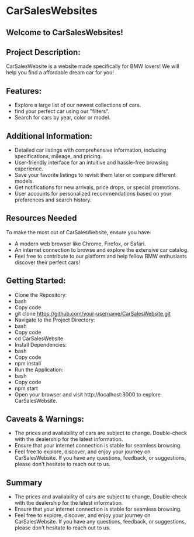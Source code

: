 # CarSalesWebsites

## Welcome to CarSalesWebsites!

## Project Description:

CarSalesWebsite is a website made specifically for BMW lovers! We will help you find a affordable dream car for you!

## Features:

- Explore a large list of our newest collections of cars.
- find your perfect car using our "filters".
- Search for cars by year, color or model.

## Additional Information:

- Detailed car listings with comprehensive information, including specifications, mileage, and pricing.
- User-friendly interface for an intuitive and hassle-free browsing experience.
- Save your favorite listings to revisit them later or compare different models.
- Get notifications for new arrivals, price drops, or special promotions.
- User accounts for personalized recommendations based on your preferences and search history.

## Resources Needed

To make the most out of CarSalesWebsite, ensure you have:

- A modern web browser like Chrome, Firefox, or Safari.
- An internet connection to browse and explore the extensive car catalog.
- Feel free to contribute to our platform and help fellow BMW enthusiasts discover their perfect cars!

## Getting Started:

- Clone the Repository:
- bash
- Copy code
- git clone https://github.com/your-username/CarSalesWebsite.git
- Navigate to the Project Directory:
- bash
- Copy code
- cd CarSalesWebsite
- Install Dependencies:
- bash
- Copy code
- npm install
- Run the Application:
- bash
- Copy code
- npm start
- Open your browser and visit http://localhost:3000 to explore CarSalesWebsite.

## Caveats & Warnings:

- The prices and availability of cars are subject to change. Double-check with the dealership for the latest information.
- Ensure that your internet connection is stable for seamless browsing.
- Feel free to explore, discover, and enjoy your journey on CarSalesWebsite. If you have any questions, feedback, or suggestions, please don't hesitate to reach out to us.

## Summary

- The prices and availability of cars are subject to change. Double-check with the dealership for the latest information.
- Ensure that your internet connection is stable for seamless browsing.
- Feel free to explore, discover, and enjoy your journey on CarSalesWebsite. If you have any questions, feedback, or suggestions, please don't hesitate to reach out to us.


